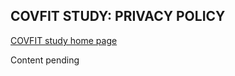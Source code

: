 ## COVFIT STUDY: PRIVACY POLICY

[COVFIT study home page](https://www.shelbysturrock.com/covfit/)

Content pending
